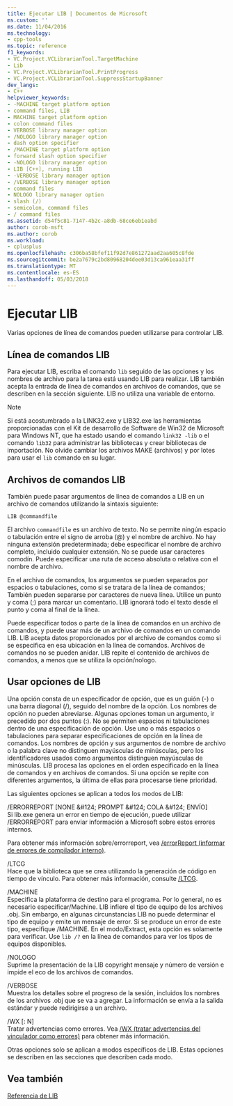 ```yaml
---
title: Ejecutar LIB | Documentos de Microsoft
ms.custom: ''
ms.date: 11/04/2016
ms.technology:
- cpp-tools
ms.topic: reference
f1_keywords:
- VC.Project.VCLibrarianTool.TargetMachine
- Lib
- VC.Project.VCLibrarianTool.PrintProgress
- VC.Project.VCLibrarianTool.SuppressStartupBanner
dev_langs:
- C++
helpviewer_keywords:
- -MACHINE target platform option
- command files, LIB
- MACHINE target platform option
- colon command files
- VERBOSE library manager option
- /NOLOGO library manager option
- dash option specifier
- /MACHINE target platform option
- forward slash option specifier
- -NOLOGO library manager option
- LIB [C++], running LIB
- -VERBOSE library manager option
- /VERBOSE library manager option
- command files
- NOLOGO library manager option
- slash (/)
- semicolon, command files
- / command files
ms.assetid: d54f5c81-7147-4b2c-a8db-68ce6eb1eabd
author: corob-msft
ms.author: corob
ms.workload:
- cplusplus
ms.openlocfilehash: c306ba58bfef11f92d7e861272aad2aa605c8fde
ms.sourcegitcommit: be2a7679c2bd80968204dee03d13ca961eaa31ff
ms.translationtype: MT
ms.contentlocale: es-ES
ms.lasthandoff: 05/03/2018
---
```

# <a name="running-lib"></a>Ejecutar LIB
Varias opciones de línea de comandos pueden utilizarse para controlar LIB.  
  
## <a name="lib-command-line"></a>Línea de comandos LIB  
 Para ejecutar LIB, escriba el comando `lib` seguido de las opciones y los nombres de archivo para la tarea está usando LIB para realizar. LIB también acepta la entrada de línea de comandos en archivos de comandos, que se describen en la sección siguiente. LIB no utiliza una variable de entorno.  
  
> [!NOTE]
>  Si está acostumbrado a la LINK32.exe y LIB32.exe las herramientas proporcionadas con el Kit de desarrollo de Software de Win32 de Microsoft para Windows NT, que ha estado usando el comando `link32 -lib` o el comando `lib32` para administrar las bibliotecas y crear bibliotecas de importación. No olvide cambiar los archivos MAKE (archivos) y por lotes para usar el `lib` comando en su lugar.  
  
## <a name="lib-command-files"></a>Archivos de comandos LIB  
 También puede pasar argumentos de línea de comandos a LIB en un archivo de comandos utilizando la sintaxis siguiente:  
  
```  
LIB @commandfile  
```  
  
 El archivo `commandfile` es un archivo de texto. No se permite ningún espacio o tabulación entre el signo de arroba (@) y el nombre de archivo. No hay ninguna extensión predeterminada; debe especificar el nombre de archivo completo, incluido cualquier extensión. No se puede usar caracteres comodín. Puede especificar una ruta de acceso absoluta o relativa con el nombre de archivo.  
  
 En el archivo de comandos, los argumentos se pueden separados por espacios o tabulaciones, como si se tratara de la línea de comandos; También pueden separarse por caracteres de nueva línea. Utilice un punto y coma (;) para marcar un comentario. LIB ignorará todo el texto desde el punto y coma al final de la línea.  
  
 Puede especificar todos o parte de la línea de comandos en un archivo de comandos, y puede usar más de un archivo de comandos en un comando LIB. LIB acepta datos proporcionados por el archivo de comandos como si se especifica en esa ubicación en la línea de comandos. Archivos de comandos no se pueden anidar. LIB repite el contenido de archivos de comandos, a menos que se utiliza la opción/nologo.  
  
## <a name="using-lib-options"></a>Usar opciones de LIB  
 Una opción consta de un especificador de opción, que es un guión (-) o una barra diagonal (/), seguido del nombre de la opción. Los nombres de opción no pueden abreviarse. Algunas opciones toman un argumento, ir precedido por dos puntos (:). No se permiten espacios ni tabulaciones dentro de una especificación de opción. Use uno o más espacios o tabulaciones para separar especificaciones de opción en la línea de comandos. Los nombres de opción y sus argumentos de nombre de archivo o la palabra clave no distinguen mayúsculas de minúsculas, pero los identificadores usados como argumentos distinguen mayúsculas de minúsculas. LIB procesa las opciones en el orden especificado en la línea de comandos y en archivos de comandos. Si una opción se repite con diferentes argumentos, la última de ellas para procesarse tiene prioridad.  
  
 Las siguientes opciones se aplican a todos los modos de LIB:  
  
 /ERRORREPORT [NONE &AMP;#124; PROMPT &AMP;#124; COLA &AMP;#124; ENVÍO]  
 Si lib.exe genera un error en tiempo de ejecución, puede utilizar /ERRORREPORT para enviar información a Microsoft sobre estos errores internos.  
  
 Para obtener más información sobre/errorreport, vea [/errorReport (informar de errores de compilador interno)](../../build/reference/errorreport-report-internal-compiler-errors.md).  
  
 /LTCG  
 Hace que la biblioteca que se crea utilizando la generación de código en tiempo de vínculo.  Para obtener más información, consulte [/LTCG](../../build/reference/ltcg-link-time-code-generation.md).  
  
 /MACHINE  
 Especifica la plataforma de destino para el programa. Por lo general, no es necesario especificar/Machine. LIB infiere el tipo de equipo de los archivos .obj. Sin embargo, en algunas circunstancias LIB no puede determinar el tipo de equipo y emite un mensaje de error. Si se produce un error de este tipo, especifique /MACHINE. En el modo/Extract, esta opción es solamente para verificar. Use `lib /?` en la línea de comandos para ver los tipos de equipos disponibles.  
  
 /NOLOGO  
 Suprime la presentación de la LIB copyright mensaje y número de versión e impide el eco de los archivos de comandos.  
  
 /VERBOSE  
 Muestra los detalles sobre el progreso de la sesión, incluidos los nombres de los archivos .obj que se va a agregar. La información se envía a la salida estándar y puede redirigirse a un archivo.  
  
 /WX [: N]  
 Tratar advertencias como errores. Vea [/WX (tratar advertencias del vinculador como errores)](../../build/reference/wx-treat-linker-warnings-as-errors.md) para obtener más información.  
  
 Otras opciones solo se aplican a modos específicos de LIB. Estas opciones se describen en las secciones que describen cada modo.  
  
## <a name="see-also"></a>Vea también  
 [Referencia de LIB](../../build/reference/lib-reference.md)